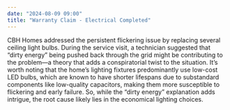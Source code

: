 ```yaml
---
date: "2024-08-09 09:00"
title: "Warranty Claim - Electrical Completed"
---
```


CBH Homes addressed the persistent flickering issue by replacing several ceiling light bulbs. During the service visit, a technician suggested that “dirty energy” being pushed back through the grid might be contributing to the problem—a theory that adds a conspiratorial twist to the situation. It’s worth noting that the home’s lighting fixtures predominantly use low-cost LED bulbs, which are known to have shorter lifespans due to substandard components like low-quality capacitors, making them more susceptible to flickering and early failure. So, while the “dirty energy” explanation adds intrigue, the root cause likely lies in the economical lighting choices.